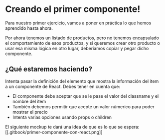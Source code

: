 # Creando el primer componente!

Para nuestro primer ejercicio, vamos a poner en práctica lo que hemos aprendido hasta ahora.

Por ahora tenemos un listado de productos, pero no tenemos encapsulado el comportamiento de esos productos, y si queremos crear otro producto o usar esa misma lógica en otro lugar, deberíamos copiar y pegar dicho componente.

## ¿Qué estaremos haciendo?
Intenta pasar la definición del elemento que mostra la información del item a un componente de React. Debes tener en cuenta que:
- El componente debe aceptar que se le pase el valor del classname y el nombre del item
- También debemos permitir que acepte un valor númerico para poder mostrar el precio
- Intenta varias opciones usando props o children

El siguiente mockup te dará una idea de que es lo que se espera:
[[.gitbook/primer-componente-con-react.png]]


